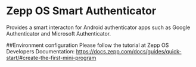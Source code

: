 # Zepp OS Smart Authenticator
Provides a smart interacton for Android authenticator apps such as Google Authenticator and Microsoft Authenticator.

##Environment configuration
Please follow the tutorial at Zepp OS Developers Documentation:
https://docs.zepp.com/docs/guides/quick-start/#create-the-first-mini-program